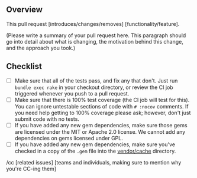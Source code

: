 <!--
Hi there! We are delighted that you have chosen to contribute to octofacts.

If you have not already done so, please read CONTRIBUTING.md document in the root of this repository.

Please remember that all activity in this project, including pull requests, needs to comply with the Code of Conduct, found in the CODE_OF_CONDUCT.md document in the root of this repository.

Any contributions to this project must be made under the MIT license.

You do NOT need to bump the version number as part of your submission. We will do this for you at or after the time we merge your contribution.
-->

## Overview

This pull request [introduces/changes/removes] [functionality/feature].

(Please write a summary of your pull request here. This paragraph should go into detail about what is changing, the motivation behind this change, and the approach you took.)

## Checklist

- [ ] Make sure that all of the tests pass, and fix any that don't. Just run `bundle exec rake` in your checkout directory, or review the CI job triggered whenever you push to a pull request.
- [ ] Make sure that there is 100% test coverage (the CI job will test for this). You can ignore untestable sections of code with `# :nocov` comments. If you need help getting to 100% coverage please ask; however, don't just submit code with no tests.
- [ ] If you have added any new gem dependencies, make sure those gems are licensed under the MIT or Apache 2.0 license. We cannot add any dependencies on gems licensed under GPL.
- [ ] If you have added any new gem dependencies, make sure you've checked in a copy of the `.gem` file into the [vendor/cache](/vendor/cache) directory.

/cc [related issues] [teams and individuals, making sure to mention why you're CC-ing them]
